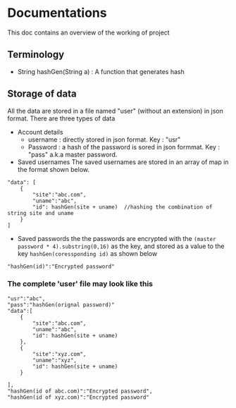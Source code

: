 # Documentations
This doc contains an overview of the working of project

## Terminology
- String hashGen(String a) : A function that generates hash

## Storage of data
All the data are stored in a file named "user" (without an extension) in json format. 
There are three types of data
- Account details
    - username : directly stored in json format. Key : "usr"
    - Password : a hash of the password is sored in json formmat. Key : "pass"  a.k.a master password.
- Saved usernames
The saved usernames are stored in an array of map in the format shown below.
```
"data": [
    {
        "site":"abc.com",
        "uname":"abc",
        "id": hashGen(site + uname)  //hashing the combination of string site and uname
    }
]
```
- Saved passwords
the the passwords are encrypted with the ```(master password * 4).substring(0,16)``` as the key, and stored as a value to the key ```hashGen(coressponding id)``` as shown below
```
"hashGen(id)":"Encrypted password"
```

### The complete 'user' file may look like this

```
"usr":"abc",
"pass":"hashGen(orignal password)"
"data":[
    {
        "site":"abc.com",
        "uname":"abc",
        "id": hashGen(site + uname)  
    },
    {
        "site":"xyz.com",
        "uname":"xyz",
        "id": hashGen(site + uname)  
    }

],
"hashGen(id of abc.com)":"Encrypted password",
"hashGen(id of xyz.com)":"Encrypted password"
```